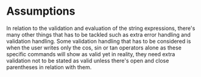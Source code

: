 # Assumptions
In relation to the validation and evaluation of the string expressions, there's many other things that has to be tackled such as extra error handling and validation handling.
Some validation handling that has to be considered is when the user writes only the cos, sin or tan operators alone as these specific commands will show as valid yet in reality,
they need extra validation not to be stated as valid unless there's open and close parentheses in relation with them.
